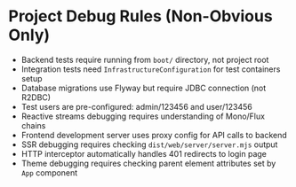 # Project Debug Rules (Non-Obvious Only)

- Backend tests require running from `boot/` directory, not project root
- Integration tests need `InfrastructureConfiguration` for test containers setup
- Database migrations use Flyway but require JDBC connection (not R2DBC)
- Test users are pre-configured: admin/123456 and user/123456
- Reactive streams debugging requires understanding of Mono/Flux chains
- Frontend development server uses proxy config for API calls to backend
- SSR debugging requires checking `dist/web/server/server.mjs` output
- HTTP interceptor automatically handles 401 redirects to login page
- Theme debugging requires checking parent element attributes set by `App` component